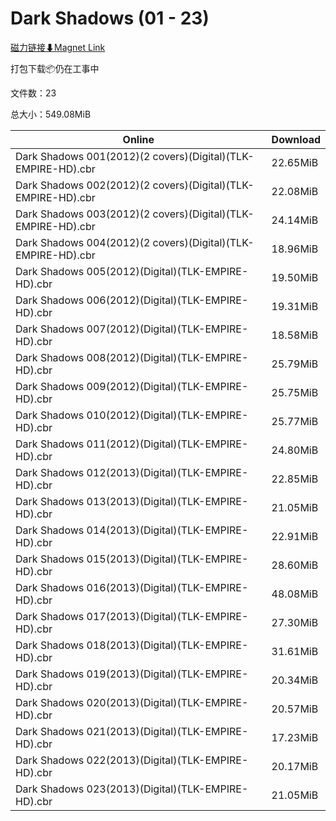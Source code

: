 # Dark Shadows (01 - 23)

[磁力链接⬇Magnet Link](magnet:?xt=urn:btih:047ddc3fdda749b9be84ff0d1453970b4ef43d6d&dn=Dark%20Shadows%20%2801%20-%2023%29)

打包下载📦仍在工事中

文件数：23

总大小：549.08MiB

Online | Download
--- | ---
Dark Shadows 001(2012)(2 covers)(Digital)(TLK-EMPIRE-HD).cbr | 22.65MiB
Dark Shadows 002(2012)(2 covers)(Digital)(TLK-EMPIRE-HD).cbr | 22.08MiB
Dark Shadows 003(2012)(2 covers)(Digital)(TLK-EMPIRE-HD).cbr | 24.14MiB
Dark Shadows 004(2012)(2 covers)(Digital)(TLK-EMPIRE-HD).cbr | 18.96MiB
Dark Shadows 005(2012)(Digital)(TLK-EMPIRE-HD).cbr | 19.50MiB
Dark Shadows 006(2012)(Digital)(TLK-EMPIRE-HD).cbr | 19.31MiB
Dark Shadows 007(2012)(Digital)(TLK-EMPIRE-HD).cbr | 18.58MiB
Dark Shadows 008(2012)(Digital)(TLK-EMPIRE-HD).cbr | 25.79MiB
Dark Shadows 009(2012)(Digital)(TLK-EMPIRE-HD).cbr | 25.75MiB
Dark Shadows 010(2012)(Digital)(TLK-EMPIRE-HD).cbr | 25.77MiB
Dark Shadows 011(2012)(Digital)(TLK-EMPIRE-HD).cbr | 24.80MiB
Dark Shadows 012(2013)(Digital)(TLK-EMPIRE-HD).cbr | 22.85MiB
Dark Shadows 013(2013)(Digital)(TLK-EMPIRE-HD).cbr | 21.05MiB
Dark Shadows 014(2013)(Digital)(TLK-EMPIRE-HD).cbr | 22.91MiB
Dark Shadows 015(2013)(Digital)(TLK-EMPIRE-HD).cbr | 28.60MiB
Dark Shadows 016(2013)(Digital)(TLK-EMPIRE-HD).cbr | 48.08MiB
Dark Shadows 017(2013)(Digital)(TLK-EMPIRE-HD).cbr | 27.30MiB
Dark Shadows 018(2013)(Digital)(TLK-EMPIRE-HD).cbr | 31.61MiB
Dark Shadows 019(2013)(Digital)(TLK-EMPIRE-HD).cbr | 20.34MiB
Dark Shadows 020(2013)(Digital)(TLK-EMPIRE-HD).cbr | 20.57MiB
Dark Shadows 021(2013)(Digital)(TLK-EMPIRE-HD).cbr | 17.23MiB
Dark Shadows 022(2013)(Digital)(TLK-EMPIRE-HD).cbr | 20.17MiB
Dark Shadows 023(2013)(Digital)(TLK-EMPIRE-HD).cbr | 21.05MiB